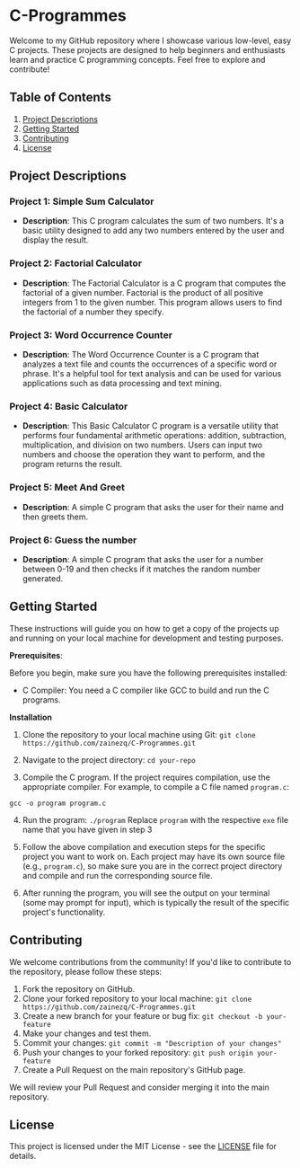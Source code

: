 # C-Programmes

Welcome to my GitHub repository where I showcase various low-level, easy C projects. These projects are designed to help beginners and enthusiasts learn and practice C programming concepts. Feel free to explore and contribute!

## Table of Contents

1. [Project Descriptions](#project-descriptions)
2. [Getting Started](#getting-started)
3. [Contributing](#contributing)
4. [License](#license)

## Project Descriptions

### Project 1: Simple Sum Calculator
- **Description**: This C program calculates the sum of two numbers. It's a basic utility designed to add any two numbers entered by the user and display the result.

### Project 2: Factorial Calculator
- **Description**: The Factorial Calculator is a C program that computes the factorial of a given number. Factorial is the product of all positive integers from 1 to the given number. This program allows users to find the factorial of a number they specify.

### Project 3: Word Occurrence Counter
- **Description**: The Word Occurrence Counter is a C program that analyzes a text file and counts the occurrences of a specific word or phrase. It's a helpful tool for text analysis and can be used for various applications such as data processing and text mining.

### Project 4: Basic Calculator
- **Description**: This Basic Calculator C program is a versatile utility that performs four fundamental arithmetic operations: addition, subtraction, multiplication, and division on two numbers. Users can input two numbers and choose the operation they want to perform, and the program returns the result.

### Project 5: Meet And Greet
- **Description**: A simple C program that asks the user for their name and then greets them. 

### Project 6: Guess the number
- **Description**: A simple C program that asks the user for a number between 0-19 and then checks if it matches the random number generated.
  
## Getting Started

These instructions will guide you on how to get a copy of the projects up and running on your local machine for development and testing purposes.

**Prerequisites**:

Before you begin, make sure you have the following prerequisites installed:
- C Compiler: You need a C compiler like GCC to build and run the C programs.

**Installation**
1. Clone the repository to your local machine using Git:
`git clone https://github.com/zainezq/C-Programmes.git`

2. Navigate to the project directory:
`cd your-repo`

3. Compile the C program. If the project requires compilation, use the appropriate compiler. For example, to compile a C file named `program.c`:

`gcc -o program program.c`

4. Run the program:
`./program`
Replace `program` with the respective `exe` file name that you have given in step 3

5. Follow the above compilation and execution steps for the specific project you want to work on. Each project may have its own source file (e.g., `program.c`), so make sure you are in the correct project directory and compile and run the corresponding source file.

6. After running the program, you will see the output on your terminal (some may prompt for input), which is typically the result of the specific project's functionality.


## Contributing

We welcome contributions from the community! If you'd like to contribute to the repository, please follow these steps:

1. Fork the repository on GitHub.
2. Clone your forked repository to your local machine: `git clone https://github.com/zainezq/C-Programmes.git`
3. Create a new branch for your feature or bug fix: `git checkout -b your-feature`
4. Make your changes and test them.
5. Commit your changes: `git commit -m "Description of your changes"`
6. Push your changes to your forked repository: `git push origin your-feature`
7. Create a Pull Request on the main repository's GitHub page.

We will review your Pull Request and consider merging it into the main repository.

## License

This project is licensed under the MIT License - see the [LICENSE](LICENSE) file for details.
